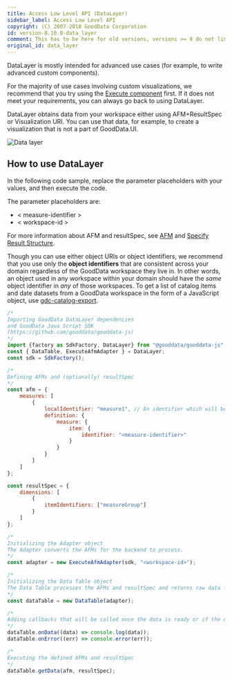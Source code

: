 ```yaml
---
title: Access Low Level API (DataLayer)
sidebar_label: Access Low Level API
copyright: (C) 2007-2018 GoodData Corporation
id: version-8.10.0-data_layer
comment: This has to be here for old versions, versions >= 8 do not link to this anywhere
original_id: data_layer
---
```


DataLayer is mostly intended for advanced use cases \(for example, to write advanced custom components\).

For the majority of use cases involving custom visualizations, we recommend that you try using the [Execute component](50_custom__component.md) first. If it does not meet your requirements, you can always go back to using DataLayer.

DataLayer obtains data from your workspace either using AFM+ResultSpec or Visualization URI. You can use that data, for example, to create a visualization that is not a part of GoodData.UI.

![Data layer](assets/data_layer_diagram.png)

## How to use DataLayer

In the following code sample, replace the parameter placeholders with your values, and then execute the code.

The parameter placeholders are:

* &lt; measure-identifier &gt;
* &lt; workspace-id &gt;

For more information about AFM and resultSpec, see [AFM](afm) and [Specify Result Structure](50_custom__result.md).

Though you can use either object URIs or object identifiers, we recommend that you use only the **object identifiers** that are consistent across your domain regardless of the GoodData workspace they live in. In other words, an object used in any workspace within your domain should have the _same_ object identifier in _any_ of those workspaces. To get a list of catalog items and date datasets from a GoodData workspace in the form of a JavaScript object, use [gdc-catalog-export](02_start__catalog_export.md).

```javascript
/*
Importing GoodData DataLayer dependencies
and GoodData Java Script SDK
(https://github.com/gooddata/gooddata-js)
*/
import {factory as SdkFactory, DataLayer} from "@gooddata/gooddata-js";
const { DataTable, ExecuteAfmAdapter } = DataLayer;
const sdk = SdkFactory();

/*
Defining AFMs and (optionally) resultSpec
*/
const afm = {
    measures: [
        {
            localIdentifier: "measure1", // An identifier which will be referenced in the execution results
            definition: {
                measure: {
                    item: {
                        identifier: "<measure-identifier>"
                    }
                }
            }
        }
    ]
};

const resultSpec = {
    dimensions: [
        {
            itemIdentifiers: ["measureGroup"]
        }
    ]
};

/*
Initializing the Adapter object
The Adapter converts the AFMs for the backend to process.
*/
const adapter = new ExecuteAfmAdapter(sdk, "<workspace-id>");

/*
Initializing the Data Table object
The Data Table processes the AFMs and resultSpec and returns raw data from the backend.
*/
const dataTable = new DataTable(adapter);

/*
Adding callbacks that will be called once the data is ready or if the execution fails.
*/
dataTable.onData((data) => console.log(data));
dataTable.onError((err) => console.error(err));

/*
Executing the defined AFMs and resultSpec
*/
dataTable.getData(afm, resultSpec);
```
